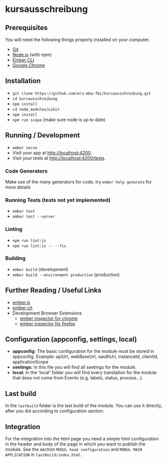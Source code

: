 # kursausschreibung

## Prerequisites

You will need the following things properly installed on your computer.

* [Git](https://git-scm.com/)
* [Node.js](https://nodejs.org/) (with npm)
* [Ember CLI](https://ember-cli.com/)
* [Google Chrome](https://google.com/chrome/)

## Installation

* `git clone https://github.com/erz-mba-fbi/kursausschreibung.git`
* `cd kursausschreibung`
* `npm install`
* `cd node_modules/uikit`
* `npm install`
* `npm run scope` (make sure node is up to date)

## Running / Development

* `ember serve`
* Visit your app at [http://localhost:4200](http://localhost:4200).
* Visit your tests at [http://localhost:4200/tests](http://localhost:4200/tests).

### Code Generators

Make use of the many generators for code, try `ember help generate` for more details

### Running Tests (tests not yet implemented)

* `ember test`
* `ember test --server`

### Linting

* `npm run lint:js`
* `npm run lint:js -- --fix`

### Building

* `ember build` (development)
* `ember build --environment production` (production)

## Further Reading / Useful Links

* [ember.js](https://emberjs.com/)
* [ember-cli](https://ember-cli.com/)
* Development Browser Extensions
  * [ember inspector for chrome](https://chrome.google.com/webstore/detail/ember-inspector/bmdblncegkenkacieihfhpjfppoconhi)
  * [ember inspector for firefox](https://addons.mozilla.org/en-US/firefox/addon/ember-inspector/)

## Configuration (appconfig, settings, local)

* **appconfig:** The basic configuration for the module must be stored in appconfig. Example: apiUrl, webBaseUrl, oauthUrl, instanceId, clientId, applicationScope
* **seetings:** In this file you will find all seetings for the module.
* **local:** In the 'local' folder you will find every translation for the module that does not come from Evento (e.g. labels, status, process...).

## Last build

In the `lastbuild` folder is the last build of the module. You can use it directly, after you did according to configuration section.

## Integration

For the integration into the html page you need a simple html configuration in the header and body of the page in which you want to publish the module. See the section `MODUL head configuration` and `MODUL MAIN APPLICATION` in `lastBuild/index.html`.
